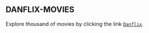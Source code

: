 ## DANFLIX-MOVIES

Explore thousand of movies by clicking the link [`Danflix`](https://danflix-movie.vercel.app/).

